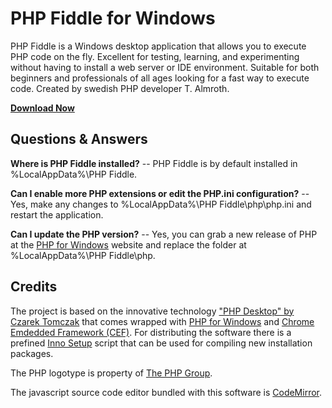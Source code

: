 # PHP Fiddle for Windows

PHP Fiddle is a Windows desktop application that allows you to execute PHP code on the fly. Excellent for testing, learning, and experimenting without having to install a web server or IDE environment. Suitable for both beginners and professionals of all ages looking for a fast way to execute code. Created by swedish PHP developer T. Almroth.

**[Download Now](https://github.com/timint/phpfiddle/releases)**

## Questions & Answers

**Where is PHP Fiddle installed?**
-- PHP Fiddle is by default installed in %LocalAppData%\PHP Fiddle.

**Can I enable more PHP extensions or edit the PHP.ini configuration?**
-- Yes, make any changes to %LocalAppData%\PHP Fiddle\php\php.ini and restart the application.

**Can I update the PHP version?**
-- Yes, you can grab a new release of PHP at the [PHP for Windows](https://windows.php.net/download/) website and replace the folder at %LocalAppData%\PHP Fiddle\php\.

## Credits

The project is based on the innovative technology ["PHP Desktop" by Czarek Tomczak](https://github.com/cztomczak/phpdesktop) that comes wrapped with [PHP for Windows](https://windows.php.net/download/) and [Chrome Emdedded Framework (CEF)](https://github.com/chromiumembedded/cef). For distributing the software there is a prefined [Inno Setup](https://jrsoftware.org/isinfo.php) script that can be used for compiling new installation packages.

The PHP logotype is property of [The PHP Group](https://www.php.net/credits.php).

The javascript source code editor bundled with this software is [CodeMirror](https://codemirror.net/).